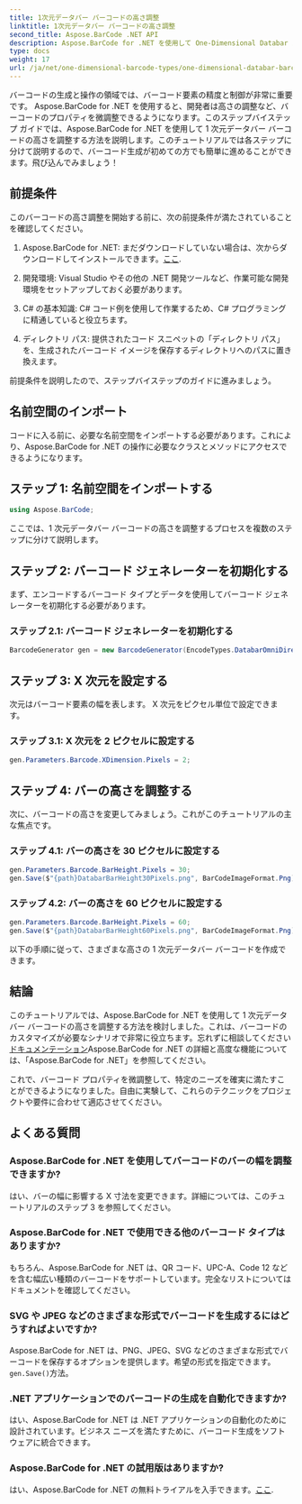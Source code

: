 ```yaml
---
title: 1次元データバー バーコードの高さ調整
linktitle: 1次元データバー バーコードの高さ調整
second_title: Aspose.BarCode .NET API
description: Aspose.BarCode for .NET を使用して One-Dimensional Databar バーコードの高さを調整する方法を学びます。いくつかの簡単な手順でカスタム バーコードを作成します。バーコードのカスタマイズの力を体験してください。
type: docs
weight: 17
url: /ja/net/one-dimensional-barcode-types/one-dimensional-databar-barcode-height-adjustment/
---
```


バーコードの生成と操作の領域では、バーコード要素の精度と制御が非常に重要です。 Aspose.BarCode for .NET を使用すると、開発者は高さの調整など、バーコードのプロパティを微調整できるようになります。このステップバイステップ ガイドでは、Aspose.BarCode for .NET を使用して 1 次元データバー バーコードの高さを調整する方法を説明します。このチュートリアルでは各ステップに分けて説明するので、バーコード生成が初めての方でも簡単に進めることができます。飛び込んでみましょう！

## 前提条件

このバーコードの高さ調整を開始する前に、次の前提条件が満たされていることを確認してください。

1.  Aspose.BarCode for .NET: まだダウンロードしていない場合は、次からダウンロードしてインストールできます。[ここ](https://releases.aspose.com/barcode/net/).

2. 開発環境: Visual Studio やその他の .NET 開発ツールなど、作業可能な開発環境をセットアップしておく必要があります。

3. C# の基本知識: C# コード例を使用して作業するため、C# プログラミングに精通していると役立ちます。

4. ディレクトリ パス: 提供されたコード スニペットの「ディレクトリ パス」を、生成されたバーコード イメージを保存するディレクトリへのパスに置き換えます。

前提条件を説明したので、ステップバイステップのガイドに進みましょう。

## 名前空間のインポート

コードに入る前に、必要な名前空間をインポートする必要があります。これにより、Aspose.BarCode for .NET の操作に必要なクラスとメソッドにアクセスできるようになります。

## ステップ 1: 名前空間をインポートする
```csharp
using Aspose.BarCode;
```

ここでは、1 次元データバー バーコードの高さを調整するプロセスを複数のステップに分けて説明します。

## ステップ 2: バーコード ジェネレーターを初期化する

まず、エンコードするバーコード タイプとデータを使用してバーコード ジェネレーターを初期化する必要があります。

### ステップ 2.1: バーコード ジェネレーターを初期化する
```csharp
BarcodeGenerator gen = new BarcodeGenerator(EncodeTypes.DatabarOmniDirectional, "(01)12345678901231");
```

## ステップ 3: X 次元を設定する

次元はバーコード要素の幅を表します。 X 次元をピクセル単位で設定できます。

### ステップ 3.1: X 次元を 2 ピクセルに設定する
```csharp
gen.Parameters.Barcode.XDimension.Pixels = 2;
```

## ステップ 4: バーの高さを調整する

次に、バーコードの高さを変更してみましょう。これがこのチュートリアルの主な焦点です。

### ステップ 4.1: バーの高さを 30 ピクセルに設定する
```csharp
gen.Parameters.Barcode.BarHeight.Pixels = 30;
gen.Save($"{path}DatabarBarHeight30Pixels.png", BarCodeImageFormat.Png);
```

### ステップ 4.2: バーの高さを 60 ピクセルに設定する
```csharp
gen.Parameters.Barcode.BarHeight.Pixels = 60;
gen.Save($"{path}DatabarBarHeight60Pixels.png", BarCodeImageFormat.Png);
```

以下の手順に従って、さまざまな高さの 1 次元データバー バーコードを作成できます。

## 結論

このチュートリアルでは、Aspose.BarCode for .NET を使用して 1 次元データバー バーコードの高さを調整する方法を検討しました。これは、バーコードのカスタマイズが必要なシナリオで非常に役立ちます。忘れずに相談してください[ドキュメンテーション](https://reference.aspose.com/barcode/net/)Aspose.BarCode for .NET の詳細と高度な機能については、「Aspose.BarCode for .NET」を参照してください。

これで、バーコード プロパティを微調整して、特定のニーズを確実に満たすことができるようになりました。自由に実験して、これらのテクニックをプロジェクトや要件に合わせて適応させてください。

## よくある質問

### Aspose.BarCode for .NET を使用してバーコードのバーの幅を調整できますか?
はい、バーの幅に影響する X 寸法を変更できます。詳細については、このチュートリアルのステップ 3 を参照してください。

### Aspose.BarCode for .NET で使用できる他のバーコード タイプはありますか?
もちろん、Aspose.BarCode for .NET は、QR コード、UPC-A、Code 12 などを含む幅広い種類のバーコードをサポートしています。完全なリストについてはドキュメントを確認してください。

### SVG や JPEG などのさまざまな形式でバーコードを生成するにはどうすればよいですか?
 Aspose.BarCode for .NET は、PNG、JPEG、SVG などのさまざまな形式でバーコードを保存するオプションを提供します。希望の形式を指定できます。`gen.Save()`方法。

### .NET アプリケーションでのバーコードの生成を自動化できますか?
はい、Aspose.BarCode for .NET は .NET アプリケーションの自動化のために設計されています。ビジネス ニーズを満たすために、バーコード生成をソフトウェアに統合できます。

### Aspose.BarCode for .NET の試用版はありますか?
はい、Aspose.BarCode for .NET の無料トライアルを入手できます。[ここ](https://releases.aspose.com/).
